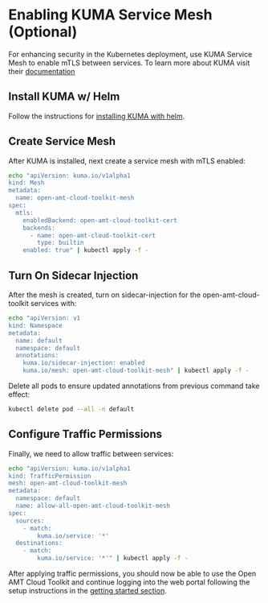 # Enabling KUMA Service Mesh (Optional)

For enhancing security in the Kubernetes deployment, use KUMA Service Mesh to enable mTLS between services. To learn more about KUMA visit their [documentation](https://kuma.io/docs/)


## Install KUMA w/ Helm

Follow the instructions for [installing KUMA with helm](https://kuma.io/docs/1.2.3/installation/helm/).

## Create Service Mesh

After KUMA is installed, next create a service mesh with mTLS enabled:

``` bash
echo "apiVersion: kuma.io/v1alpha1
kind: Mesh
metadata: 
  name: open-amt-cloud-toolkit-mesh
spec: 
  mtls: 
    enabledBackend: open-amt-cloud-toolkit-cert
    backends: 
      - name: open-amt-cloud-toolkit-cert
        type: builtin
    enabled: true" | kubectl apply -f -
```

## Turn On Sidecar Injection

After the mesh is created, turn on sidecar-injection for the open-amt-cloud-toolkit services with: 

``` bash
echo "apiVersion: v1
kind: Namespace
metadata: 
  name: default
  namespace: default
  annotations: 
    kuma.io/sidecar-injection: enabled
    kuma.io/mesh: open-amt-cloud-toolkit-mesh" | kubectl apply -f -
```

Delete all pods to ensure updated annotations from previous command take effect:

``` bash
kubectl delete pod --all -n default
```

## Configure Traffic Permissions

Finally, we need to allow traffic between services:

``` bash
echo "apiVersion: kuma.io/v1alpha1
kind: TrafficPermission
mesh: open-amt-cloud-toolkit-mesh
metadata:
  namespace: default
  name: allow-all-open-amt-cloud-toolkit-mesh
spec:
  sources:
    - match:
        kuma.io/service: '*'
  destinations:
    - match:
        kuma.io/service: '*'" | kubectl apply -f -
```

After applying traffic permissions, you should now be able to use the Open AMT Cloud Toolkit and continue logging into the web portal following the setup instructions in the [getting started section](../../General/loginToRPS.md).
